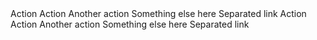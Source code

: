﻿<BSInputGroup MarginBottom="Margins.Medium">
    <BSInputGroup IsPrepend="true">
        <BSButton IsOutlined="true" Color="BSColor.Secondary">Action</BSButton>
    </BSInputGroup>
    <BSDropdown>
        <Toggler><BSToggle IsButton="true" IsSplitButton="true" IsOutlined="true" Color="BSColor.Secondary" /></Toggler>
        <Content>
            <BSDropdownItem>Action</BSDropdownItem>
            <BSDropdownItem>Another action</BSDropdownItem>
            <BSDropdownItem>Something else here</BSDropdownItem>
            <BSDropdownItem IsDivider="true" />
            <BSDropdownItem>Separated link</BSDropdownItem>
        </Content>
    </BSDropdown>
    <BSInputGroup IsAppend="true">
        <BSInput InputType="InputType.Text" Value="@("")" />
    </BSInputGroup>
</BSInputGroup>

<BSInputGroup MarginBottom="Margins.Medium">
    <BSInputGroup IsPrepend="true">
        <BSInput InputType="InputType.Text" Value="@("")" />
    </BSInputGroup>
    <BSButton IsOutlined="true" Color="BSColor.Secondary">Action</BSButton>
    <BSInputGroup IsAppend="true">
        <BSDropdown Placement="Placement.BottomEnd">
            <Toggler><BSToggle IsButton="true" IsSplitButton="true" IsOutlined="true" Color="BSColor.Secondary" /></Toggler>
            <Content>
                <BSDropdownItem>Action</BSDropdownItem>
                <BSDropdownItem>Another action</BSDropdownItem>
                <BSDropdownItem>Something else here</BSDropdownItem>
                <BSDropdownItem IsDivider="true" />
                <BSDropdownItem>Separated link</BSDropdownItem>
            </Content>
        </BSDropdown>
    </BSInputGroup>
</BSInputGroup>